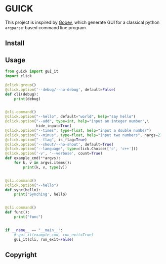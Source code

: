 # GUICK

This project is inspired by [Gooey](https://github.com/chriskiehl/Gooey),
which generate GUI for a classical python `argparse`-based command line
program.

## Install

## Usage
```python
from guick import gui_it
import click

@click.group()
@click.option('--debug/--no-debug', default=False)
def cli(debug):
    print(debug)


@cli.command()
@click.option("--hello", default="world", help="say hello")
@click.option("--add", type=int, help="input an integer number",\
              hide_input=True)
@click.option("--times", type=float, help="input a double number")
@click.option("--minus", type=float, help="input two numbers", nargs=2)
@click.option("--flag", is_flag=True)
@click.option('--shout/--no-shout', default=True)
@click.option('--language', type=click.Choice(['c', 'c++']))
@click.option('-v', '--verbose', count=True)
def example_cmd(**argvs):
    for k, v in argvs.items():
        print(k, v, type(v))


@cli.command()
@click.option("--hello")
def sync(hello):
    print('Synching', hello)


@cli.command()
def func():
    print("func")


if __name__ == "__main__":
    # gui_it(example_cmd, run_exit=True)
    gui_it(cli, run_exit=False)
```

## Copyright
